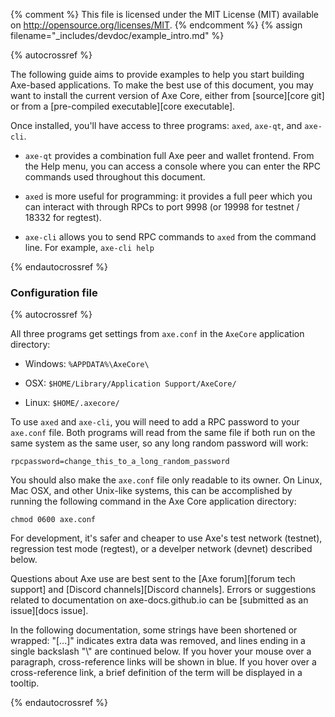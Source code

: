 {% comment %}
This file is licensed under the MIT License (MIT) available on
http://opensource.org/licenses/MIT.
{% endcomment %}
{% assign filename="_includes/devdoc/example_intro.md" %}

{% autocrossref %}
<!-- __ -->

The following guide aims to provide examples to help you start
building Axe-based applications. To make the best use of this document,
you may want to install the current version of Axe Core, either from
[source][core git] or from a [pre-compiled executable][core executable].

Once installed, you'll have access to three programs: `axed`,
`axe-qt`, and `axe-cli`.

* `axe-qt` provides a combination full Axe peer and wallet
  frontend. From the Help menu, you can access a console where you can
  enter the RPC commands used throughout this document.

* `axed` is more useful for programming: it provides a full peer
  which you can interact with through RPCs to port 9998 (or 19998
  for testnet / 18332 for regtest).

* `axe-cli` allows you to send RPC commands to `axed` from the
  command line.  For example, `axe-cli help`

{% endautocrossref %}

### Configuration file
<!-- no subhead-links here -->

{% autocrossref %}

All three programs get settings from `axe.conf` in the `AxeCore`
application directory:

* Windows: `%APPDATA%\AxeCore\`

* OSX: `$HOME/Library/Application Support/AxeCore/`

* Linux: `$HOME/.axecore/`

To use `axed` and `axe-cli`, you will need to add a RPC password
to your `axe.conf` file. Both programs will read from the same file
if both run on the same system as the same user, so any long random
password will work:

~~~
rpcpassword=change_this_to_a_long_random_password
~~~~

You should also make the `axe.conf` file only readable to its
owner.  On Linux, Mac OSX, and other Unix-like systems, this can be
accomplished by running the following command in the Axe Core application
directory:

~~~
chmod 0600 axe.conf
~~~

For development, it's safer and cheaper to use Axe's test network (testnet),
regression test mode (regtest), or a develper network (devnet) described below.

Questions about Axe use are best sent to the [Axe forum][forum
tech support] and [Discord channels][Discord channels]. Errors or suggestions related to
documentation on axe-docs.github.io can be [submitted as an issue][docs issue].

In the following documentation, some strings have been shortened or wrapped: "[...]"
indicates extra data was removed, and lines ending in a single backslash "\\"
are continued below. If you hover your mouse over a paragraph, cross-reference
links will be shown in blue.  If you hover over a cross-reference link, a brief
definition of the term will be displayed in a tooltip.

{% endautocrossref %}

